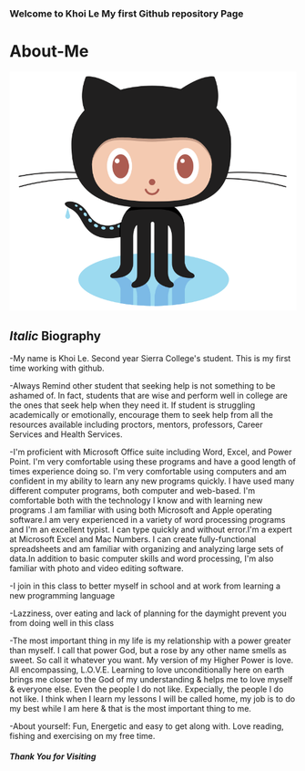 ###                    Welcome to Khoi Le My first Github repository Page
# About-Me

<img src="https://github.com/mysierragithub/About-Me/blob/master/Octocat%20Github.png"> 

##       _Italic_              Biography

-My name is Khoi Le. Second year Sierra College's student.  This is my first time working with github.

-Always Remind other student that seeking help is not something to be ashamed of. In fact, students that are wise and perform well in college are the ones that seek help when they need it. If student is struggling academically or emotionally, encourage them to seek help from all the resources available including proctors, mentors, professors, Career Services and Health Services.

-I'm proficient with Microsoft Office suite including Word, Excel, and Power Point. I'm very comfortable using these programs and have a good length of times experience doing so. I'm very comfortable using computers and am confident in my ability to learn any new programs quickly. I have used many different computer programs, both computer and web-based. I'm comfortable both with the technology I know and with learning new programs .I am familiar with using both Microsoft and Apple operating software.I am very experienced in a variety of word processing programs and I'm an excellent typist. I can type quickly and without error.I'm a expert at Microsoft Excel and Mac Numbers. I can create fully-functional spreadsheets and am familiar with organizing and analyzing large sets of data.In addition to basic computer skills and word processing, I'm also familiar with photo and video editing software.

-I join in this class to better myself in school and at work from learning a new programming language

-Lazziness, over eating and lack of planning for the daymight prevent you from doing well in this class

-The most important thing in my life is my relationship with a power greater than myself. I call that power God, but a rose by any other name smells as sweet. So call it whatever you want.
My version of my Higher Power is love. All encompassing, L.O.V.E.
Learning to love unconditionally here on earth brings me closer to the God of my understanding & helps me to love myself & everyone else. Even the people I do not like. Expecially, the people I do not like.
I think when I learn my lessons I will be called home, my job is to do my best while I am here & that is the most important thing to me.

 -About yourself:
Fun, Energetic and easy to get along with.  Love reading, fishing and exercising on my free time.
#####                   Thank You for Visiting
